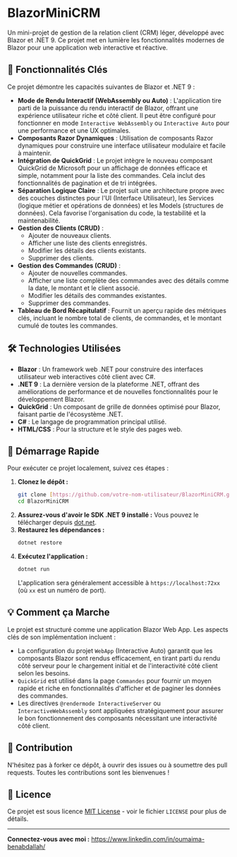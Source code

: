 # BlazorMiniCRM

Un mini-projet de gestion de la relation client (CRM) léger, développé avec Blazor et .NET 9. Ce projet met en lumière les fonctionnalités modernes de Blazor pour une application web interactive et réactive.

## 🚀 Fonctionnalités Clés

Ce projet démontre les capacités suivantes de Blazor et .NET 9 :

-   **Mode de Rendu Interactif (WebAssembly ou Auto)** : L'application tire parti de la puissance du rendu interactif de Blazor, offrant une expérience utilisateur riche et côté client. Il peut être configuré pour fonctionner en mode `Interactive WebAssembly` ou `Interactive Auto` pour une performance et une UX optimales.
-   **Composants Razor Dynamiques** : Utilisation de composants Razor dynamiques pour construire une interface utilisateur modulaire et facile à maintenir.
-   **Intégration de QuickGrid** : Le projet intègre le nouveau composant QuickGrid de Microsoft pour un affichage de données efficace et simple, notamment pour la liste des commandes. Cela inclut des fonctionnalités de pagination et de tri intégrées.
-   **Séparation Logique Claire** : Le projet suit une architecture propre avec des couches distinctes pour l'UI (Interface Utilisateur), les Services (logique métier et opérations de données) et les Models (structures de données). Cela favorise l'organisation du code, la testabilité et la maintenabilité.
-   **Gestion des Clients (CRUD)** :
    -   Ajouter de nouveaux clients.
    -   Afficher une liste des clients enregistrés.
    -   Modifier les détails des clients existants.
    -   Supprimer des clients.
-   **Gestion des Commandes (CRUD)** :
    -   Ajouter de nouvelles commandes.
    -   Afficher une liste complète des commandes avec des détails comme la date, le montant et le client associé.
    -   Modifier les détails des commandes existantes.
    -   Supprimer des commandes.
-   **Tableau de Bord Récapitulatif** : Fournit un aperçu rapide des métriques clés, incluant le nombre total de clients, de commandes, et le montant cumulé de toutes les commandes.

## 🛠️ Technologies Utilisées

-   **Blazor** : Un framework web .NET pour construire des interfaces utilisateur web interactives côté client avec C#.
-   **.NET 9** : La dernière version de la plateforme .NET, offrant des améliorations de performance et de nouvelles fonctionnalités pour le développement Blazor.
-   **QuickGrid** : Un composant de grille de données optimisé pour Blazor, faisant partie de l'écosystème .NET.
-   **C#** : Le langage de programmation principal utilisé.
-   **HTML/CSS** : Pour la structure et le style des pages web.
  

## 🚀 Démarrage Rapide

Pour exécuter ce projet localement, suivez ces étapes :

1.  **Clonez le dépôt :**
    ```bash
    git clone [https://github.com/votre-nom-utilisateur/BlazorMiniCRM.git](https://github.com/votre-nom-utilisateur/BlazorMiniCRM.git)
    cd BlazorMiniCRM
    ```
2.  **Assurez-vous d'avoir le SDK .NET 9 installé :**
    Vous pouvez le télécharger depuis [dot.net](https://dotnet.microsoft.com/download/dotnet/9.0).
3.  **Restaurez les dépendances :**
    ```bash
    dotnet restore
    ```
4.  **Exécutez l'application :**
    ```bash
    dotnet run
    ```
    L'application sera généralement accessible à `https://localhost:72xx` (où `xx` est un numéro de port).

## 💡 Comment ça Marche

Le projet est structuré comme une application Blazor Web App. Les aspects clés de son implémentation incluent :

-   La configuration du projet `WebApp` (Interactive Auto) garantit que les composants Blazor sont rendus efficacement, en tirant parti du rendu côté serveur pour le chargement initial et de l'interactivité côté client selon les besoins.
-   `QuickGrid` est utilisé dans la page `Commandes` pour fournir un moyen rapide et riche en fonctionnalités d'afficher et de paginer les données des commandes.
-   Les directives `@rendermode InteractiveServer` ou `InteractiveWebAssembly` sont appliquées stratégiquement pour assurer le bon fonctionnement des composants nécessitant une interactivité côté client.

## 🤝 Contribution

N'hésitez pas à forker ce dépôt, à ouvrir des issues ou à soumettre des pull requests. Toutes les contributions sont les bienvenues !

## 📄 Licence

Ce projet est sous licence [MIT License](LICENSE) - voir le fichier `LICENSE` pour plus de détails.

---

**Connectez-vous avec moi :**
https://www.linkedin.com/in/oumaima-benabdallah/

